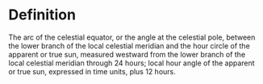 # Definition

The arc of the celestial equator, or the angle at the celestial pole,
between the lower branch of the local celestial meridian and the hour
circle of the apparent or true sun, measured westward from the lower
branch of the local celestial meridian through 24 hours; local hour
angle of the apparent or true sun, expressed in time units, plus 12
hours.

